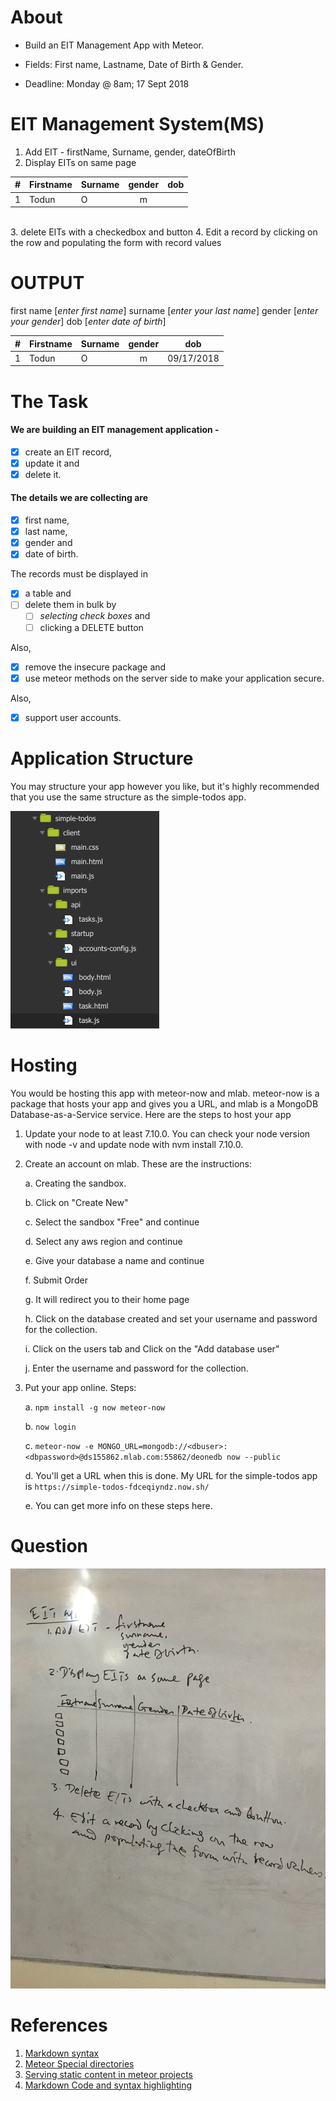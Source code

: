 # About
- Build an EIT Management App with Meteor.

- Fields: First name, Lastname, Date of Birth & Gender.

- Deadline: Monday @ 8am; 17 Sept 2018

# EIT Management System(MS)

1. Add EIT - firstName, Surname, gender, dateOfBirth
2. Display EITs on same page


| # | Firstname | Surname | gender  | dob     |
| - | --------- | :------ | :-----: | :----:  |
| 1 |   Todun   | O       |    m    |         |


​           
3. delete EITs with a checkedbox and button
4. Edit a record by clicking on the row and populating the form with record values


# OUTPUT

first name  	[_enter first name_]
surname     	[_enter your last name_]
gender      	[_enter your gender_]
dob         	[_enter date of birth_]

| # | Firstname | Surname | gender  | dob        |
| - | --------- | :------ | :-----: | :----:     |
| 1 |   Todun   | O       |    m    | 09/17/2018 |



# The Task

#### We are building an EIT management application - 

- [x] create an EIT record, 
- [x] update it and 
- [x] delete it. 

#### The details we are collecting are 
- [x] first name, 
- [x] last name, 
- [x] gender and 
- [x] date of birth. 

The records must be displayed in 
- [x] a table and 
- [ ] delete them in bulk by   
    - [ ] *selecting check boxes* and 
    - [ ] clicking a DELETE button
      
Also, 
- [x] remove the insecure package and 
- [x] use meteor methods on the server side to make your application secure. 

Also, 
- [x] support user accounts.

# Application Structure
You may structure your app however you like, but it's highly recommended that you use 
the same structure as the simple-todos app.

![alt text](public/images/meteor-hw-folder-structure.png "Recommended Structure of assignment app.")


# Hosting
You would be hosting this app with meteor-now and mlab. meteor-now is a package 
that hosts your app and gives you a URL, and mlab is a MongoDB Database-as-a-Service 
service. Here are the steps to host your app

1. Update your node to at least 7.10.0. You can check your node version with node -v 
    and update node with nvm install 7.10.0.
2. Create an account on mlab. These are the instructions:

    a. Creating the sandbox.

    b. Click on  "Create New"

    c. Select the sandbox "Free" and continue

    d. Select any aws region and  continue
    
    e. Give your database a name and continue
    
    f. Submit Order

    g. It will redirect you to their home page

    h. Click on the database created and set your username and password for the collection.

    i. Click on the users tab and Click on the "Add database user"

    j. Enter the username and password for the collection.
3. Put your app online. Steps:

    a. `npm install -g now meteor-now`

    b. `now login`

    c. `meteor-now -e MONGO_URL=mongodb://<dbuser>:<dbpassword>@ds155862.mlab.com:55862/deonedb now --public`

    d. You'll get a URL when this is done. My URL for the simple-todos app is `https://simple-todos-fdceqiyndz.now.sh/`

    e. You can get more info on these steps here.

# Question
![alt text](public/images/meteor-hw.jpg "Meteor Assignment Question")

# References
1. [Markdown syntax](https://github.com/adam-p/markdown-here/wiki/Markdown-Cheatsheet#tables)
2. [Meteor Special directories](https://guide.meteor.com/structure.html#special-directories)
3. [Serving static content in meteor projects](https://stackoverflow.com/a/21341394/773257)
4. [Markdown Code and syntax highlighting](https://github.com/adam-p/markdown-here/wiki/Markdown-Cheatsheet#code) 